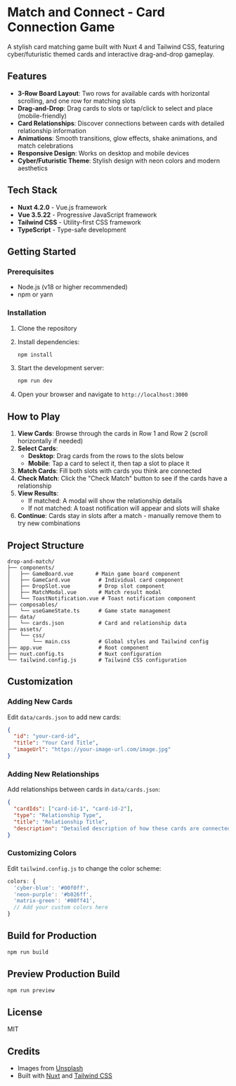 # Match and Connect - Card Connection Game

A stylish card matching game built with Nuxt 4 and Tailwind CSS, featuring cyber/futuristic themed cards and interactive drag-and-drop gameplay.

## Features

- **3-Row Board Layout**: Two rows for available cards with horizontal scrolling, and one row for matching slots
- **Drag-and-Drop**: Drag cards to slots or tap/click to select and place (mobile-friendly)
- **Card Relationships**: Discover connections between cards with detailed relationship information
- **Animations**: Smooth transitions, glow effects, shake animations, and match celebrations
- **Responsive Design**: Works on desktop and mobile devices
- **Cyber/Futuristic Theme**: Stylish design with neon colors and modern aesthetics

## Tech Stack

- **Nuxt 4.2.0** - Vue.js framework
- **Vue 3.5.22** - Progressive JavaScript framework
- **Tailwind CSS** - Utility-first CSS framework
- **TypeScript** - Type-safe development

## Getting Started

### Prerequisites

- Node.js (v18 or higher recommended)
- npm or yarn

### Installation

1. Clone the repository
2. Install dependencies:
   ```bash
   npm install
   ```

3. Start the development server:
   ```bash
   npm run dev
   ```

4. Open your browser and navigate to `http://localhost:3000`

## How to Play

1. **View Cards**: Browse through the cards in Row 1 and Row 2 (scroll horizontally if needed)
2. **Select Cards**:
   - **Desktop**: Drag cards from the rows to the slots below
   - **Mobile**: Tap a card to select it, then tap a slot to place it
3. **Match Cards**: Fill both slots with cards you think are connected
4. **Check Match**: Click the "Check Match" button to see if the cards have a relationship
5. **View Results**:
   - If matched: A modal will show the relationship details
   - If not matched: A toast notification will appear and slots will shake
6. **Continue**: Cards stay in slots after a match - manually remove them to try new combinations

## Project Structure

```
drop-and-match/
├── components/
│   ├── GameBoard.vue       # Main game board component
│   ├── GameCard.vue         # Individual card component
│   ├── DropSlot.vue         # Drop slot component
│   ├── MatchModal.vue       # Match result modal
│   └── ToastNotification.vue # Toast notification component
├── composables/
│   └── useGameState.ts      # Game state management
├── data/
│   └── cards.json           # Card and relationship data
├── assets/
│   └── css/
│       └── main.css         # Global styles and Tailwind config
├── app.vue                  # Root component
├── nuxt.config.ts           # Nuxt configuration
└── tailwind.config.js       # Tailwind CSS configuration
```

## Customization

### Adding New Cards

Edit `data/cards.json` to add new cards:

```json
{
  "id": "your-card-id",
  "title": "Your Card Title",
  "imageUrl": "https://your-image-url.com/image.jpg"
}
```

### Adding New Relationships

Add relationships between cards in `data/cards.json`:

```json
{
  "cardIds": ["card-id-1", "card-id-2"],
  "type": "Relationship Type",
  "title": "Relationship Title",
  "description": "Detailed description of how these cards are connected."
}
```

### Customizing Colors

Edit `tailwind.config.js` to change the color scheme:

```javascript
colors: {
  'cyber-blue': '#00f0ff',
  'neon-purple': '#b026ff',
  'matrix-green': '#00ff41',
  // Add your custom colors here
}
```

## Build for Production

```bash
npm run build
```

## Preview Production Build

```bash
npm run preview
```

## License

MIT

## Credits

- Images from [Unsplash](https://unsplash.com)
- Built with [Nuxt](https://nuxt.com) and [Tailwind CSS](https://tailwindcss.com)
